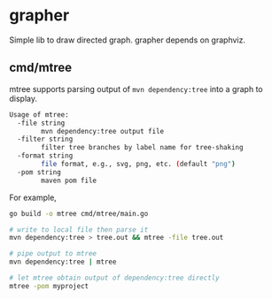 # grapher

Simple lib to draw directed graph. grapher depends on graphviz.

## cmd/mtree

mtree supports parsing output of `mvn dependency:tree` into a graph to display.

```sh
Usage of mtree:
  -file string
        mvn dependency:tree output file
  -filter string
        filter tree branches by label name for tree-shaking
  -format string
        file format, e.g., svg, png, etc. (default "png")
  -pom string
        maven pom file

```

For example,

```sh
go build -o mtree cmd/mtree/main.go

# write to local file then parse it
mvn dependency:tree > tree.out && mtree -file tree.out

# pipe output to mtree
mvn dependency:tree | mtree

# let mtree obtain output of dependency:tree directly
mtree -pom myproject
```

